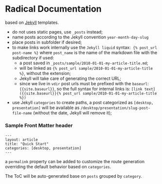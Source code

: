 # Radical Documentation

based on [Jekyll](http://jekyllrb.com) templates.

* do not uses static pages, use `_posts` instead;
* name posts according to the Jekyll convention `year-month-day-slug`
* place posts in subfolder if desired;
* to make links work internally use the `Jekyll liquid` syntax:  `{% post_url post-name %}` where `post_name` is the name of the markdown file with the subdirectory if used:
    * a post saved in `_posts/sample/2010-01-01-my-article-title.md`;
    * will be linked as `{% post_url sample/2010-01-01-my-article-title %}`, without the extension;
    * Jekyll will take care of generating the correct URL;
    * since we live in `vdir` post urls must be prefixed with the `baseurl`: `{{site.baseurl}}`, so the full syntax for internal links is: `[link text]({{site.baseurl}}{% post_url sample/2010-01-01-my-article-title %})`
 * use Jekyll `categories` to create paths, a post categorized as `[desktop, presentation]` will be available as `/desktop/presentation/slug-post-file-name` (without the date, Jekyll will remove it);

### Sample Front Matter header

```
---
layout: article
title: "Quick Start"
categories: [desktop, presentation]
---
```

a `permalink` property can be added to customize the route generation overriding the default behavior based on `categories`.

The ToC will be auto-generated base on `posts` grouped by `category`.